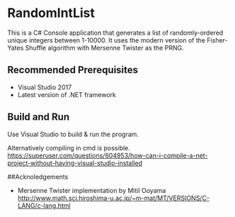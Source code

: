 # RandomIntList
 This is a C# Console application that generates a list of randomly-ordered unique integers between 1-10000.
 It uses the modern version of the Fisher-Yates Shuffle algorithm with Mersenne Twister as the PRNG.
 
## Recommended Prerequisites
- Visual Studio 2017
- Latest version of .NET framework

## Build and Run
Use Visual Studio to build & run the program.

Alternatively compiling in cmd is possible.
https://superuser.com/questions/604953/how-can-i-compile-a-net-project-without-having-visual-studio-installed

##Acknoledgements
- Mersenne Twister implementation by Mitil Ooyama
http://www.math.sci.hiroshima-u.ac.jp/~m-mat/MT/VERSIONS/C-LANG/c-lang.html
